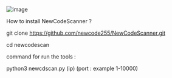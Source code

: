 ![image](https://github.com/newcode255/NewCodeScanner/assets/169617507/764bfef3-bd1e-4592-a490-f51acbc4909b)

How to install NewCodeScanner ?

git clone https://github.com/newcode255/NewCodeScanner.git

cd newcodescan

command for run the tools :

python3 newcdscan.py (ip) (port : example 1-10000)


